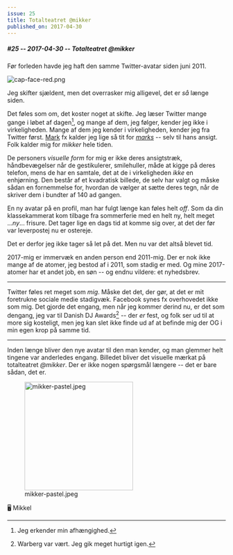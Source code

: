 ```yaml
---
issue: 25
title: Totalteatret @mikker
published_on: 2017-04-30
---
```


##### #25 -- 2017-04-30 -- Totalteatret @mikker

Før forleden havde jeg haft den samme Twitter-avatar siden juni 2011.

![cap-face-red.png](https://s3.brnbw.com/cap-face-red-YpdlvBAQqI.png)

Jeg skifter sjældent, men det overrasker mig alligevel, det er _så_ længe siden.

Det føles som om, det koster noget at skifte. Jeg læser Twitter mange gange i løbet af dagen[^1], og mange af dem, jeg følger, kender jeg ikke i virkeligheden. Mange af dem jeg kender i virkeligheden, kender jeg fra Twitter først. [Mark][] fx kalder jeg lige så tit for _[marks][]_ -- selv til hans ansigt. Folk kalder mig for _mikker_ hele tiden.

De personers _visuelle form_ for mig er ikke deres ansigtstræk, håndbevægelser når de gestikulerer, smilehuller, måde at kigge på deres telefon, mens de har en samtale, det at de i virkeligheden _ikke_ en enhjørning. Den består af et kvadratisk billede, de selv har valgt og måske sådan en fornemmelse for, hvordan de vælger at sætte deres tegn, når de skriver dem i bundter af 140 ad gangen.

En ny avatar på en profil, man har fulgt længe kan føles helt _off_. Som da din klassekammerat kom tilbage fra sommerferie med en helt ny, helt meget ..._ny_... frisure. Det tager lige en dags tid at komme sig over, at det der før var leverpostej nu er ostereje.

Det er derfor jeg ikke tager så let på det. Men nu var det altså blevet tid.

2017-mig er immervæk en anden person end 2011-mig. Der er nok ikke mange af de atomer, jeg bestod af i 2011, som stadig er med. Og mine 2017-atomer har et andet job, en søn -- og endnu vildere: et nyhedsbrev.

---

Twitter føles ret meget som _mig_. Måske det det, der gør, at det er mit foretrukne sociale medie stadigvæk. Facebook synes fx overhovedet ikke som mig. Det gjorde det engang, men når jeg kommer derind nu, er det som dengang, jeg var til Danish DJ Awards[^2] -- der _er_ fest, og folk ser ud til at more sig kosteligt, men jeg kan slet ikke finde ud af at befinde mig der OG i min egen krop på samme tid.

---

Inden længe bliver den nye avatar til den man kender, og man glemmer helt tingene var anderledes engang. Billedet bliver det visuelle mærkat på totalteatret _@mikker_. Der er ikke nogen spørgsmål længere -- det er bare sådan, det er.

<figure><img src="https://s3.brnbw.com/mikker-pastel-500-Na9hoiWyiE.jpeg" alt="mikker-pastel.jpeg" width="250" /><figcaption>mikker-pastel.jpeg</figcaption></figure>

🖥 Mikkel

[mark]: http://www.aftertherye.com
[marks]: https://twitter.com/marks

[^1]: Jeg erkender min afhængighed.
[^2]: Warberg var vært. Jeg gik meget hurtigt igen.

